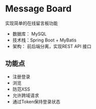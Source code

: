 # Message Board
实现简单的在线留言板功能
- 数据库： MySQL
- 技术栈：Spring Boot + MyBatis
- 架构： 前后端分离，实现REST API 接口

## 功能点
- 注册登录
- 浏览
- 防范XSS
- 允许跨域请求
- 通过Token保持登录状态